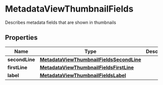 

# MetadataViewThumbnailFields

Describes metadata fields that are shown in thumbnails

## Properties

| Name | Type | Description | Notes |
|------------ | ------------- | ------------- | -------------|
|**secondLine** | [**MetadataViewThumbnailFieldsSecondLine**](MetadataViewThumbnailFieldsSecondLine.md) |  |  [optional] |
|**firstLine** | [**MetadataViewThumbnailFieldsFirstLine**](MetadataViewThumbnailFieldsFirstLine.md) |  |  [optional] |
|**label** | [**MetadataViewThumbnailFieldsLabel**](MetadataViewThumbnailFieldsLabel.md) |  |  [optional] |



